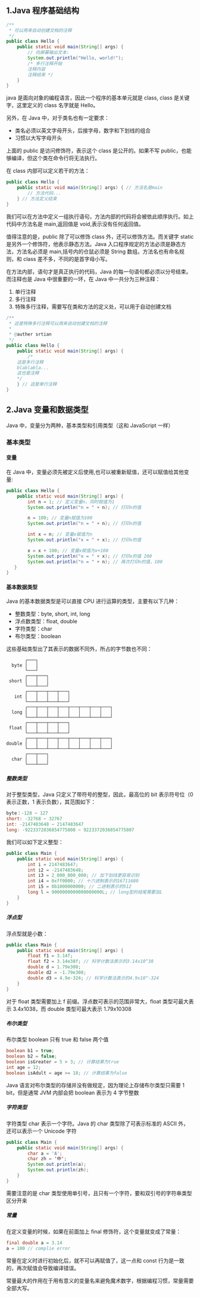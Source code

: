 ## 1.Java 程序基础结构

```java
/**
 * 可以用来自动创建文档的注释
 */
public class Hello {
    public static void main(String[] args) {
        // 向屏幕输出文本:
        System.out.println("Hello, world!");
        /* 多行注释开始
        注释内容
        注释结束 */
    }
}
```

java 是面向对象的编程语言，因此一个程序的基本单元就是 class, class 是关键字，这里定义的 class 名字就是 Hello。

另外，在 Java 中，对于类名也有一定要求：

- 类名必须以英文字母开头，后接字母，数字和下划线的组合
- 习惯以大写字母开头

上面的 public 是访问修饰符，表示这个 class 是公开的。如果不写 public，也能够编译，但这个类在命令行将无法执行。

在 class 内部可以定义若干的方法：

```java
public class Hello {
    public static void main(String[] args) { // 方法名是main
        // 方法代码...
    } // 方法定义结束
}
```

我们可以在方法中定义一组执行语句，方法内部的代码将会被依此顺序执行。如上代码中方法名是 main,返回值是 void,表示没有任何返回值。

值得注意的是，public 除了可以修饰 class 外，还可以修饰方法。而关键字 static 是另外一个修饰符，他表示静态方法。Java 入口程序规定的方法必须是静态方法，方法名必须是 main,括号内的仓鼠必须是 String 数组。方法名也有命名规则，和 class 差不多，不同的是首字母小写。

在方法内部，语句才是真正执行的代码，Java 的每一句语句都必须以分号结束。而注释也是 Java 中很重要的一环，在 Java 中一共分为三种注释：

1. 单行注释
2. 多行注释
3. 特殊多行注释，需要写在类和方法的定义处，可以用于自动创建文档

```java
/**
 * 这是特殊多行注释可以用来自动创建文档的注释
 *
 * @auther srtian
 */
public class Hello {
    public static void main(String[] args) {
        /*
    这是多行注释
    blablabla...
    这也是注释
    */
    } // 这是单行注释
}
```

## 2.Java 变量和数据类型

Java 中，变量分为两种，基本类型和引用类型（这和 JavaScript 一样）

### 基本类型

#### 变量

在 Java 中，变量必须先被定义后使用,也可以被重新赋值，还可以赋值给其他变量:

```java
public class Hello {
    public static void main(String[] args) {
        int n = 1; // 定义变量n，同时赋值为1
        System.out.println("n = " + n); // 打印n的值

        n = 100; // 变量n赋值为100
        System.out.println("n = " + n); // 打印n的值

        int x = n; // 变量x赋值为n
        System.out.println("x = " + x); // 打印x的值

        x = x + 100; // 变量x赋值为x+100
        System.out.println("x = " + x); // 打印x的值 200
        System.out.println("n = " + n); // 再次打印n的值，100
   }
}
```

#### 基本数据类型

Java 的基本数据类型是可以直接 CPU 进行运算的类型，主要有以下几种：

- 整数类型：byte, short, int, long
- 浮点数类型：float, double
- 字符类型：char
- 布尔类型：boolean

这些基础类型出了其表示的数据不同外，所占的字节数也不同：

```
       ┌───┐
  byte │   │
       └───┘
       ┌───┬───┐
 short │   │   │
       └───┴───┘
       ┌───┬───┬───┬───┐
   int │   │   │   │   │
       └───┴───┴───┴───┘
       ┌───┬───┬───┬───┬───┬───┬───┬───┐
  long │   │   │   │   │   │   │   │   │
       └───┴───┴───┴───┴───┴───┴───┴───┘
       ┌───┬───┬───┬───┐
 float │   │   │   │   │
       └───┴───┴───┴───┘
       ┌───┬───┬───┬───┬───┬───┬───┬───┐
double │   │   │   │   │   │   │   │   │
       └───┴───┴───┴───┴───┴───┴───┴───┘
       ┌───┬───┐
  char │   │   │
       └───┴───┘
```

##### 整数类型

对于整型类型，Java 只定义了带符号的整型，因此，最高位的 bit 表示符号位（0 表示正数，1 表示负数），其范围如下：

```java
byte：-128 ~ 127
short: -32768 ~ 32767
int: -2147483648 ~ 2147483647
long: -9223372036854775808 ~ 9223372036854775807
```

我们可以如下定义整型：

```java
public class Main {
    public static void main(String[] args) {
        int i = 2147483647;
        int i2 = -2147483648;
        int i3 = 2_000_000_000; // 加下划线更容易识别
        int i4 = 0xff0000; // 十六进制表示的16711680
        int i5 = 0b1000000000; // 二进制表示的512
        long l = 9000000000000000000L; // long型的结尾需要加L
    }
}
```

##### 浮点型

浮点型就是小数：

```java
public class Main {
    public static void main(String[] args) {
        float f1 = 3.14f;
        float f2 = 3.14e38f; // 科学计数法表示的3.14x10^38
        double d = 1.79e308;
        double d2 = -1.79e308;
        double d3 = 4.9e-324; // 科学计数法表示的4.9x10^-324
    }
}
```

对于 float 类型需要加上 f 前缀。浮点数可表示的范围非常大，float 类型可最大表示 3.4x1038，而 double 类型可最大表示 1.79x10308

##### 布尔类型

布尔类型 boolean 只有 true 和 false 两个值

```java
boolean b1 = true;
boolean b2 = false;
boolean isGreater = 5 > 3; // 计算结果为true
int age = 12;
boolean isAdult = age >= 18; // 计算结果为false
```

Java 语言对布尔类型的存储并没有做规定，因为理论上存储布尔类型只需要 1 bit，但是通常 JVM 内部会把 boolean 表示为 4 字节整数

##### 字符类型

字符类型 char 表示一个字符。Java 的 char 类型除了可表示标准的 ASCII 外，还可以表示一个 Unicode 字符

```java
public class Main {
    public static void main(String[] args) {
        char a = 'A';
        char zh = '中';
        System.out.println(a);
        System.out.println(zh);
    }
}
```

需要注意的是 char 类型使用单引号，且只有一个字符，要和双引号的字符串类型区分开来

##### 常量

在定义变量的时候，如果在前面加上 final 修饰符，这个变量就变成了常量：

```java
final double a = 3.14
a = 100 // complie error
```

常量在定义时进行初始化后，就不可以再赋值了，这一点和 const 行为是一致的，再次赋值会导致编译错误。

常量最大的作用在于用有意义的变量名来避免魔术数字，根据编程习惯，常量需要全部大写。
